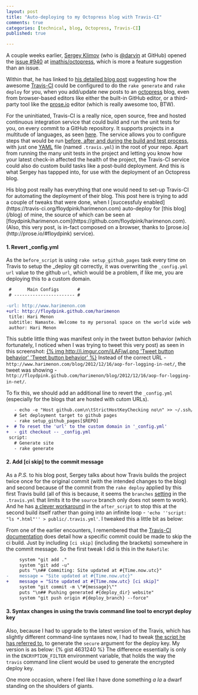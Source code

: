 ```yaml
---
layout: post
title: "Auto-deploying to my Octopress blog with Travis-CI"
comments: true
categories: [technical, blog, Octopress, Travis-CI]
published: true

---
```


A couple weeks earlier, [Sergey Klimov](http://darvin.github.com/) (who is [@darvin](https://github.com/darvin) at GitHub) opened the [issue #940](https://github.com/imathis/octopress/issues/940) at [imathis/octopress](https://github.com/imathis/octopress), which is more a feature suggestion than an issue.

Within that, he has linked to [his detailed blog post](http://darvin.github.com/blog/2013/01/13/Prose_Octopress_TravisIO/ "Prose.io + Octopress + Travis-CI + GitHub Pages = ♥") suggesting how the awesome [Travis-CI](https://travis-ci.org/) could be configured to do the `rake generate` and `rake deploy` for you, when you add/update new posts to an [octopress](http://octopress.org/) blog, even from browser-based editors like either the built-in GitHub editor, or a third-party tool like the [prose.io](http://prose.io) editor (which is really awesome too, BTW).

For the uninitiated, Travis-CI is a really nice, open source, free and hosted continuous integration service that could build and run the unit tests for you, on every commit to a GitHub repository. It supports projects in a multitude of languages, as seen [here](http://about.travis-ci.org/docs/user/getting-started/#Travis-CI-Overview). The service allows you to configure steps that would be run [before, after and during the build and test process](http://about.travis-ci.org/docs/user/build-configuration/), with just one [YAML](http://www.yaml.org/ "YAML Ain't Markup Language") file (named `.travis.yml`) in the root of your repo. Apart from running the many unit tests in the project and letting you know how your latest check-in affected the health of the project, the Travis-CI service could also do custom build tasks like a post-build deployment. And this is what Sergey has tappped into, for use with the deployment of an Octopress blog.

<!-- more -->His blog post really has everything that one would need to set-up Travis-CI for automating the deployment of their blog. This post here is trying to add a couple of tweaks that were done, when I [successfuly enabled](https://travis-ci.org/floydpink/harimenon.com) auto-deploy for [this blog](/blog) of mine, the source of which can be seen at [floydpink/harimenon.com](https://github.com/floydpink/harimenon.com). (Also, this very post, is in-fact composed on a browser, thanks to [prose.io](http://prose.io/#floydpink) service).

#### 1. Revert _config.yml

As the `before_script` is using `rake setup_github_pages` task every time on Travis to setup the _deploy git correctly, it was overwriting the `_config.yml` `url` value to the github `url`, which would be a problem, if like me, you are deploying this to a custom domain.
``` diff _config.yml
 #      Main Configs       #
 # ----------------------- #

-url: http://www.harimenon.com
+url: http://floydpink.github.com/harimenon
 title: Hari Menon
 subtitle: Namaste. Welcome to my personal space on the world wide web!
 author: Hari Menon
```
This subtle little thing was manifest only in the tweet button behavior (which fortunately, I noticed when I was trying to tweet this very post) as seen in this screenshot:
[{% img http://i.imgur.com/jLAFiwl.png 'Tweet button behavior' 'Tweet button behavior' %}](http://i.imgur.com/jLAFiwl.png)
Instead of the correct URL - `http://www.harimenon.com/blog/2012/12/16/aop-for-logging-in-net/`, the tweet was showing - `http://floydpink.github.com/harimenon/blog/2012/12/16/aop-for-logging-in-net/`.

To fix this, we should add an additional line to revert the `_config.yml` (especially for the blogs that are hosted with cutom URLs).

``` diff .travis.yml
   - echo -e "Host github.com\n\tStrictHostKeyChecking no\n" >> ~/.ssh/config
   # Set deployment target to github pages
   - rake setup_github_pages[$REPO]
+  # To reset the 'url' to the custom domain in '_config.yml'
+  - git checkout -- _config.yml
 script:
   # Generate site
   - rake generate
```

#### 2. Add [ci skip] to the commit message

As a _P.S._ to his blog post, Sergey talks about how Travis builds the project twice once for the original commit (with the intended changes to the blog) and second because of the commit from the `rake deploy` applied by this first Travis build (all of this is because, it seems the `branches` [setting](https://gist.github.com/4522846#file-travis-yml-L1) in the `.travis.yml` that limits it to the `source` branch only does not seem to work). And he has [a clever workaround](https://gist.github.com/4522846#file-travis-yml-L22) in the `after_script` to stop this at the second build itself rather than going into an infinite loop - `'echo ''script: "ls *.html"'' > public/.travis.yml'`. I tweaked this a little bit as below:

From one of the earlier encounters, I remembered that the [Travis-CI documentation](http://about.travis-ci.org/docs/user/how-to-skip-a-build/) does detail how a specific commit could be made to skip the ci build. Just by including `[ci skip]` (including the brackets) somewhere in the commit message. So the first tweak I did is this in the `Rakefile`:

``` diff Rakefile
     system "git add ."
     system "git add -u"
     puts "\n## Commiting: Site updated at #{Time.now.utc}"
-    message = "Site updated at #{Time.now.utc}"
+    message = "Site updated at #{Time.now.utc} [ci skip]"
     system "git commit -m \"#{message}\""
     puts "\n## Pushing generated #{deploy_dir} website"
     system "git push origin #{deploy_branch} --force"
```

#### 3. Syntax changes in using the travis command line tool to encrypt deploy key

Also, because I had to upgrade to the latest version of the Travis, which has slightly different command-line syntaxes now, I had to tweak [the script he has referred to](https://gist.github.com/4242707), to generate the `secure` argument for the deploy key. My version is as below:
{% gist 4631240 %}
The difference essentially is only in the `ENCRYPTION_FILTER` environment variable, that holds the way the `travis` command line client would be used to generate the encrypted deploy key.

One more occasion, where I feel like I have done something _a la_ a dwarf standing on the shoulders of giants.